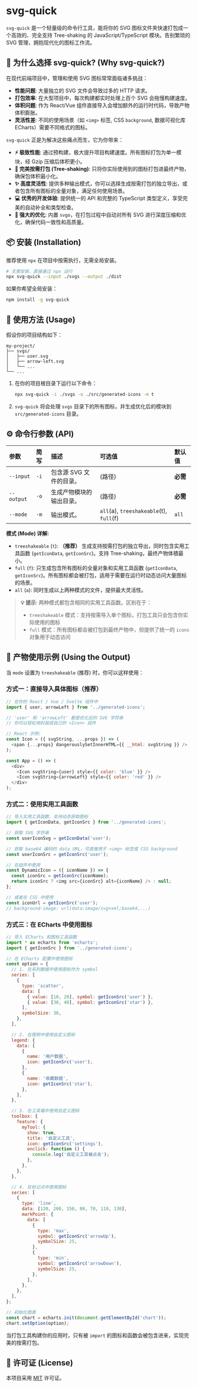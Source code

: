 # svg-quick

`svg-quick` 是一个轻量级的命令行工具，能将你的 SVG 图标文件夹快速打包成一个高效的、完全支持 Tree-shaking 的 JavaScript/TypeScript 模块。告别繁琐的 SVG 管理，拥抱现代化的图标工作流。

## 🤔 为什么选择 svg-quick? (Why svg-quick?)

在现代前端项目中，管理和使用 SVG 图标常常面临诸多挑战：

- **性能问题**: 大量独立的 SVG 文件会导致过多的 HTTP 请求。
- **打包效率**: 在大型项目中，每次构建都实时处理上百个 SVG 会拖慢构建速度。
- **体积问题**: 作为 React/Vue 组件直接导入会增加额外的运行时代码，导致产物体积膨胀。
- **灵活性差**: 不同的使用场景（如 `<img>` 标签, CSS `background`, 数据可视化库 ECharts）需要不同格式的图标。

`svg-quick` 正是为解决这些痛点而生，它为你带来：

- **⚡️ 极致性能**: 通过预构建，极大提升项目构建速度。所有图标打包为单一模块，经 Gzip 压缩后体积更小。
- **🌳 完美按需打包 (Tree-shaking)**: 只将你实际使用到的图标打包进最终产物，确保包体积最小化。
- **✨ 高度灵活性**: 提供多种输出模式，你可以选择生成按需打包的独立导出，或者包含所有图标的全量对象，满足任何使用场景。
- **💻 优秀的开发体验**: 提供统一的 API 和完整的 TypeScript 类型定义，享受完美的自动补全和类型检查。
- **🔧 强大的优化**: 内置 `svgo`，在打包过程中自动对所有 SVG 进行深度压缩和优化，确保代码一致性和高质量。

## 📦 安装 (Installation)

推荐使用 `npx` 在项目中按需执行，无需全局安装。

```bash
# 无需安装，直接通过 npx 运行
npx svg-quick --input ./svgs --output ./dist
```

如果你希望全局安装：

```bash
npm install -g svg-quick
```

## 🚀 使用方法 (Usage)

假设你的项目结构如下：

```
my-project/
├── svgs/
│   ├── user.svg
│   ├── arrow-left.svg
│   └── ...
└── ...
```

1.  在你的项目根目录下运行以下命令：

    ```bash
    npx svg-quick -i ./svgs -o ./src/generated-icons -m t
    ```

2.  `svg-quick` 将会处理 `svgs` 目录下的所有图标，并生成优化后的模块到 `src/generated-icons` 目录。

## ⚙️ 命令行参数 (API)

| 参数       | 简写 | 描述                     | 可选值                                  | 默认值   |
| :--------- | :--- | :----------------------- | :-------------------------------------- | :------- |
| `--input`  | `-i` | 包含源 SVG 文件的目录。  | (路径)                                  | **必需** |
| `--output` | `-o` | 生成产物模块的输出目录。 | (路径)                                  | **必需** |
| `--mode`   | `-m` | 输出模式。               | `all`(a), `treeshakeable`(t), `full`(f) | `all`    |

**模式 (Mode) 详解:**

- `treeshakeable` (`t`): **（推荐）** 生成支持按需打包的独立导出，同时包含实用工具函数 (`getIconData`, `getIconSrc`)。支持 Tree-shaking，最终产物体積最小。
- `full` (`f`): 只生成包含所有图标的全量对象和实用工具函数 (`getIconData`, `getIconSrc`)。所有图标都会被打包，适用于需要在运行时动态访问大量图标的场景。
- `all` (`a`): 同时生成以上两种模式的文件，提供最大灵活性。

> **💡 提示**: 两种模式都包含相同的实用工具函数。区别在于：
>
> - `treeshakeable` 模式：支持按需导入单个图标，打包工具只会包含你实际使用的图标
> - `full` 模式：所有图标都会被打包到最终产物中，但提供了统一的 `icons` 对象用于动态访问

## 📖 产物使用示例 (Using the Output)

当 `mode` 设置为 `treeshakeable` (推荐) 时，你可以这样使用：

### 方式一：直接导入具体图标（推荐）

```javascript
// 在你的 React / Vue / Svelte 组件中
import { user, arrowLeft } from '../generated-icons';

// 'user' 和 'arrowLeft' 都是优化后的 SVG 字符串
// 你可以轻松地封装成自己的 <Icon> 组件

// React 示例:
const Icon = ({ svgString, ...props }) => (
  <span {...props} dangerouslySetInnerHTML={{ __html: svgString }} />
);

const App = () => (
  <div>
    <Icon svgString={user} style={{ color: 'blue' }} />
    <Icon svgString={arrowLeft} style={{ color: 'red' }} />
  </div>
);
```

### 方式二：使用实用工具函数

```javascript
// 导入实用工具函数，支持动态获取图标
import { getIconData, getIconSrc } from '../generated-icons';

// 获取 SVG 字符串
const userIconSvg = getIconData('user');

// 获取 base64 编码的 data URL，可直接用于 <img> 标签或 CSS background
const userIconSrc = getIconSrc('user');

// 在组件中使用
const DynamicIcon = ({ iconName }) => {
  const iconSrc = getIconSrc(iconName);
  return iconSrc ? <img src={iconSrc} alt={iconName} /> : null;
};

// 或者在 CSS 中使用
const iconUrl = getIconSrc('user');
// background-image: url(data:image/svg+xml;base64,...)
```

### 方式三：在 ECharts 中使用图标

```javascript
// 导入 ECharts 和图标工具函数
import * as echarts from 'echarts';
import { getIconSrc } from '../generated-icons';

// 在 ECharts 配置中使用图标
const option = {
  // 1. 在系列数据中使用图标作为 symbol
  series: [
    {
      type: 'scatter',
      data: [
        { value: [10, 20], symbol: getIconSrc('user') },
        { value: [30, 40], symbol: getIconSrc('star') },
      ],
      symbolSize: 30,
    },
  ],

  // 2. 在图例中使用自定义图标
  legend: {
    data: [
      {
        name: '用户数据',
        icon: getIconSrc('user'),
      },
      {
        name: '收藏数据',
        icon: getIconSrc('star'),
      },
    ],
  },

  // 3. 在工具箱中使用自定义图标
  toolbox: {
    feature: {
      myTool: {
        show: true,
        title: '自定义工具',
        icon: getIconSrc('settings'),
        onclick: function () {
          console.log('自定义工具被点击');
        },
      },
    },
  },

  // 4. 在标记点中使用图标
  series: [
    {
      type: 'line',
      data: [120, 200, 150, 80, 70, 110, 130],
      markPoint: {
        data: [
          {
            type: 'max',
            symbol: getIconSrc('arrowUp'),
            symbolSize: 25,
          },
          {
            type: 'min',
            symbol: getIconSrc('arrowDown'),
            symbolSize: 25,
          },
        ],
      },
    },
  ],
};

// 初始化图表
const chart = echarts.init(document.getElementById('chart'));
chart.setOption(option);
```

当打包工具构建你的应用时，只有被 `import` 的图标和函数会被包含进来，实现完美的按需打包。

## 📄 许可证 (License)

本项目采用 [MIT](https://github.com/King-GD/svg-quick/blob/main/LICENSE) 许可证。
